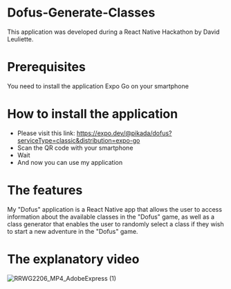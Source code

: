 # Dofus-Generate-Classes
 
This application was developed during a React Native Hackathon by David Leuliette.
 
# Prerequisites

You need to install the application Expo Go on your smartphone

# How to install the application

- Please visit this link: https://expo.dev/@pikada/dofus?serviceType=classic&distribution=expo-go
- Scan the QR code with your smartphone
- Wait 
- And now you can use my application

# The features 

My "Dofus" application is a React Native app that allows the user to access information about the available classes in the "Dofus" game, as well as a class generator that enables the user to randomly select a class if they wish to start a new adventure in the "Dofus" game.

# The explanatory video

![RRWG2206_MP4_AdobeExpress (1)](https://user-images.githubusercontent.com/95485445/220602472-e867f288-7a14-4317-810e-dc4ed467c57d.gif)
